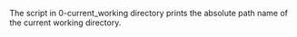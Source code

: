 The script in 0-current_working directory prints the absolute path name of the current working directory.